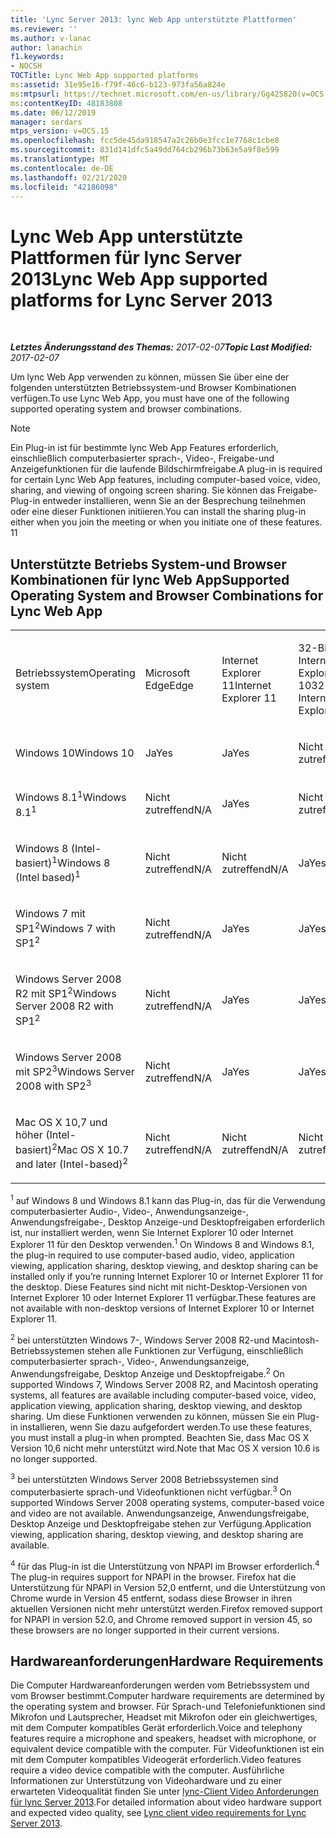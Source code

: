 ```yaml
---
title: 'Lync Server 2013: lync Web App unterstützte Plattformen'
ms.reviewer: ''
ms.author: v-lanac
author: lanachin
f1.keywords:
- NOCSH
TOCTitle: Lync Web App supported platforms
ms:assetid: 31e95e16-f79f-46c6-b123-973fa56a824e
ms:mtpsurl: https://technet.microsoft.com/en-us/library/Gg425820(v=OCS.15)
ms:contentKeyID: 48183808
ms.date: 06/12/2019
manager: serdars
mtps_version: v=OCS.15
ms.openlocfilehash: fcc5de45da918547a2c26b0e3fcc1e7768c1cbe8
ms.sourcegitcommit: 831d141dfc5a49dd764cb296b73b63e5a9f8e599
ms.translationtype: MT
ms.contentlocale: de-DE
ms.lasthandoff: 02/21/2020
ms.locfileid: "42186098"
---
```

<div data-xmlns="http://www.w3.org/1999/xhtml">

<div class="topic" data-xmlns="http://www.w3.org/1999/xhtml" data-msxsl="urn:schemas-microsoft-com:xslt" data-cs="https://msdn.microsoft.com/">

<div data-asp="https://msdn2.microsoft.com/asp">

# <a name="lync-web-app-supported-platforms-for-lync-server-2013"></a><span data-ttu-id="1bbee-102">Lync Web App unterstützte Plattformen für lync Server 2013</span><span class="sxs-lookup"><span data-stu-id="1bbee-102">Lync Web App supported platforms for Lync Server 2013</span></span>

</div>

<div id="mainSection">

<div id="mainBody">

<span> </span>

<span data-ttu-id="1bbee-103">_**Letztes Änderungsstand des Themas:** 2017-02-07_</span><span class="sxs-lookup"><span data-stu-id="1bbee-103">_**Topic Last Modified:** 2017-02-07_</span></span>

<span data-ttu-id="1bbee-104">Um lync Web App verwenden zu können, müssen Sie über eine der folgenden unterstützten Betriebssystem-und Browser Kombinationen verfügen.</span><span class="sxs-lookup"><span data-stu-id="1bbee-104">To use Lync Web App, you must have one of the following supported operating system and browser combinations.</span></span>

<div>


> [!NOTE]  
> <span data-ttu-id="1bbee-105">Ein Plug-in ist für bestimmte lync Web App Features erforderlich, einschließlich computerbasierter sprach-, Video-, Freigabe-und Anzeigefunktionen für die laufende Bildschirmfreigabe.</span><span class="sxs-lookup"><span data-stu-id="1bbee-105">A plug-in is required for certain Lync Web App features, including computer-based voice, video, sharing, and viewing of ongoing screen sharing.</span></span> <span data-ttu-id="1bbee-106">Sie können das Freigabe-Plug-in entweder installieren, wenn Sie an der Besprechung teilnehmen oder eine dieser Funktionen initiieren.</span><span class="sxs-lookup"><span data-stu-id="1bbee-106">You can install the sharing plug-in either when you join the meeting or when you initiate one of these features.</span></span> <span data-ttu-id="1bbee-107">1</span><span class="sxs-lookup"><span data-stu-id="1bbee-107">1</span></span><BR>



</div>

<div>

## <a name="supported-operating-system-and-browser-combinations-for-lync-web-app"></a><span data-ttu-id="1bbee-108">Unterstützte Betriebs System-und Browser Kombinationen für lync Web App</span><span class="sxs-lookup"><span data-stu-id="1bbee-108">Supported Operating System and Browser Combinations for Lync Web App</span></span>


<table style="width:100%;">
<colgroup>
<col style="width: 9%" />
<col style="width: 9%" />
<col style="width: 9%" />
<col style="width: 9%" />
<col style="width: 9%" />
<col style="width: 9%" />
<col style="width: 9%" />
<col style="width: 9%" />
<col style="width: 9%" />
<col style="width: 9%" />
<col style="width: 9%" />
</colgroup>
<tbody>
<tr class="odd">
<td><p><span data-ttu-id="1bbee-109">Betriebssystem</span><span class="sxs-lookup"><span data-stu-id="1bbee-109">Operating system</span></span></p></td>
<td><p><span data-ttu-id="1bbee-110">Microsoft Edge</span><span class="sxs-lookup"><span data-stu-id="1bbee-110">Edge</span></span></p></td>
<td><p><span data-ttu-id="1bbee-111">Internet Explorer 11</span><span class="sxs-lookup"><span data-stu-id="1bbee-111">Internet Explorer 11</span></span></p></td>
<td><p><span data-ttu-id="1bbee-112">32-Bit-Internet Explorer 10</span><span class="sxs-lookup"><span data-stu-id="1bbee-112">32-bit Internet Explorer 10</span></span></p></td>
<td><p><span data-ttu-id="1bbee-113">64-Bit-Internet Explorer 10</span><span class="sxs-lookup"><span data-stu-id="1bbee-113">64-bit Internet Explorer 10</span></span></p></td>
<td><p><span data-ttu-id="1bbee-114">32-Bit-Internet Explorer 9</span><span class="sxs-lookup"><span data-stu-id="1bbee-114">32-bit Internet Explorer 9</span></span></p></td>
<td><p><span data-ttu-id="1bbee-115">64-Bit-Internet Explorer 9</span><span class="sxs-lookup"><span data-stu-id="1bbee-115">64-bit Internet Explorer 9</span></span></p></td>
<td><p><span data-ttu-id="1bbee-116">Firefox 32-Bit<sup>4</sup></span><span class="sxs-lookup"><span data-stu-id="1bbee-116">Firefox 32-bit<sup>4</sup></span></span></p></td>
<td><p><span data-ttu-id="1bbee-117">Firefox 64-Bit<sup>4</sup></span><span class="sxs-lookup"><span data-stu-id="1bbee-117">Firefox 64-bit<sup>4</sup></span></span></p></td>
<td><p><span data-ttu-id="1bbee-118">Safari</span><span class="sxs-lookup"><span data-stu-id="1bbee-118">Safari</span></span></p></td>
<td><p><span data-ttu-id="1bbee-119">Chrome<sup>4</sup></span><span class="sxs-lookup"><span data-stu-id="1bbee-119">Chrome<sup>4</sup></span></span></p></td>
</tr>
<tr class="even">
<td><p><span data-ttu-id="1bbee-120">Windows 10</span><span class="sxs-lookup"><span data-stu-id="1bbee-120">Windows 10</span></span></p></td>
<td><p><span data-ttu-id="1bbee-121">Ja</span><span class="sxs-lookup"><span data-stu-id="1bbee-121">Yes</span></span></p></td>
<td><p><span data-ttu-id="1bbee-122">Ja</span><span class="sxs-lookup"><span data-stu-id="1bbee-122">Yes</span></span></p></td>
<td><p><span data-ttu-id="1bbee-123">Nicht zutreffend</span><span class="sxs-lookup"><span data-stu-id="1bbee-123">N/A</span></span></p></td>
<td><p><span data-ttu-id="1bbee-124">Nicht zutreffend</span><span class="sxs-lookup"><span data-stu-id="1bbee-124">N/A</span></span></p></td>
<td><p><span data-ttu-id="1bbee-125">Nicht zutreffend</span><span class="sxs-lookup"><span data-stu-id="1bbee-125">N/A</span></span></p></td>
<td><p><span data-ttu-id="1bbee-126">Nicht zutreffend</span><span class="sxs-lookup"><span data-stu-id="1bbee-126">N/A</span></span></p></td>
<td><p><span data-ttu-id="1bbee-127">Nein</span><span class="sxs-lookup"><span data-stu-id="1bbee-127">No</span></span></p></td>
<td><p><span data-ttu-id="1bbee-128">Nein</span><span class="sxs-lookup"><span data-stu-id="1bbee-128">No</span></span></p></td>
<td><p><span data-ttu-id="1bbee-129">Nicht zutreffend</span><span class="sxs-lookup"><span data-stu-id="1bbee-129">N/A</span></span></p></td>
<td><p><span data-ttu-id="1bbee-130">Nein</span><span class="sxs-lookup"><span data-stu-id="1bbee-130">No</span></span></p></td>
</tr>
<tr class="odd">
<td><p><span data-ttu-id="1bbee-131">Windows 8.1<sup>1</sup></span><span class="sxs-lookup"><span data-stu-id="1bbee-131">Windows 8.1<sup>1</sup></span></span></p></td>
<td><p><span data-ttu-id="1bbee-132">Nicht zutreffend</span><span class="sxs-lookup"><span data-stu-id="1bbee-132">N/A</span></span></p></td>
<td><p><span data-ttu-id="1bbee-133">Ja</span><span class="sxs-lookup"><span data-stu-id="1bbee-133">Yes</span></span></p></td>
<td><p><span data-ttu-id="1bbee-134">Nicht zutreffend</span><span class="sxs-lookup"><span data-stu-id="1bbee-134">N/A</span></span></p></td>
<td><p><span data-ttu-id="1bbee-135">Nicht zutreffend</span><span class="sxs-lookup"><span data-stu-id="1bbee-135">N/A</span></span></p></td>
<td><p><span data-ttu-id="1bbee-136">Nicht zutreffend</span><span class="sxs-lookup"><span data-stu-id="1bbee-136">N/A</span></span></p></td>
<td><p><span data-ttu-id="1bbee-137">Nicht zutreffend</span><span class="sxs-lookup"><span data-stu-id="1bbee-137">N/A</span></span></p></td>
<td><p><span data-ttu-id="1bbee-138">Nein</span><span class="sxs-lookup"><span data-stu-id="1bbee-138">No</span></span></p></td>
<td><p><span data-ttu-id="1bbee-139">Nein</span><span class="sxs-lookup"><span data-stu-id="1bbee-139">No</span></span></p></td>
<td><p><span data-ttu-id="1bbee-140">Nicht zutreffend</span><span class="sxs-lookup"><span data-stu-id="1bbee-140">N/A</span></span></p></td>
<td><p><span data-ttu-id="1bbee-141">Nein</span><span class="sxs-lookup"><span data-stu-id="1bbee-141">No</span></span></p></td>
</tr>
<tr class="even">
<td><p><span data-ttu-id="1bbee-142">Windows 8 (Intel-basiert)<sup>1</sup></span><span class="sxs-lookup"><span data-stu-id="1bbee-142">Windows 8 (Intel based)<sup>1</sup></span></span></p></td>
<td><p><span data-ttu-id="1bbee-143">Nicht zutreffend</span><span class="sxs-lookup"><span data-stu-id="1bbee-143">N/A</span></span></p></td>
<td><p><span data-ttu-id="1bbee-144">Nicht zutreffend</span><span class="sxs-lookup"><span data-stu-id="1bbee-144">N/A</span></span></p></td>
<td><p><span data-ttu-id="1bbee-145">Ja</span><span class="sxs-lookup"><span data-stu-id="1bbee-145">Yes</span></span></p></td>
<td><p><span data-ttu-id="1bbee-146">Ja</span><span class="sxs-lookup"><span data-stu-id="1bbee-146">Yes</span></span></p></td>
<td><p><span data-ttu-id="1bbee-147">Nicht zutreffend</span><span class="sxs-lookup"><span data-stu-id="1bbee-147">N/A</span></span></p></td>
<td><p><span data-ttu-id="1bbee-148">Nicht zutreffend</span><span class="sxs-lookup"><span data-stu-id="1bbee-148">N/A</span></span></p></td>
<td><p><span data-ttu-id="1bbee-149">Nein</span><span class="sxs-lookup"><span data-stu-id="1bbee-149">No</span></span></p></td>
<td><p><span data-ttu-id="1bbee-150">Nein</span><span class="sxs-lookup"><span data-stu-id="1bbee-150">No</span></span></p></td>
<td><p><span data-ttu-id="1bbee-151">Nicht zutreffend</span><span class="sxs-lookup"><span data-stu-id="1bbee-151">N/A</span></span></p></td>
<td><p><span data-ttu-id="1bbee-152">Nein</span><span class="sxs-lookup"><span data-stu-id="1bbee-152">No</span></span></p></td>
</tr>
<tr class="odd">
<td><p><span data-ttu-id="1bbee-153">Windows 7 mit SP1<sup>2</sup></span><span class="sxs-lookup"><span data-stu-id="1bbee-153">Windows 7 with SP1<sup>2</sup></span></span></p></td>
<td><p><span data-ttu-id="1bbee-154">Nicht zutreffend</span><span class="sxs-lookup"><span data-stu-id="1bbee-154">N/A</span></span></p></td>
<td><p><span data-ttu-id="1bbee-155">Ja</span><span class="sxs-lookup"><span data-stu-id="1bbee-155">Yes</span></span></p></td>
<td><p><span data-ttu-id="1bbee-156">Ja</span><span class="sxs-lookup"><span data-stu-id="1bbee-156">Yes</span></span></p></td>
<td><p><span data-ttu-id="1bbee-157">Ja</span><span class="sxs-lookup"><span data-stu-id="1bbee-157">Yes</span></span></p></td>
<td><p><span data-ttu-id="1bbee-158">Ja</span><span class="sxs-lookup"><span data-stu-id="1bbee-158">Yes</span></span></p></td>
<td><p><span data-ttu-id="1bbee-159">Ja</span><span class="sxs-lookup"><span data-stu-id="1bbee-159">Yes</span></span></p></td>
<td><p><span data-ttu-id="1bbee-160">Nein</span><span class="sxs-lookup"><span data-stu-id="1bbee-160">No</span></span></p></td>
<td><p><span data-ttu-id="1bbee-161">Nein</span><span class="sxs-lookup"><span data-stu-id="1bbee-161">No</span></span></p></td>
<td><p><span data-ttu-id="1bbee-162">Nicht zutreffend</span><span class="sxs-lookup"><span data-stu-id="1bbee-162">N/A</span></span></p></td>
<td><p><span data-ttu-id="1bbee-163">Nein</span><span class="sxs-lookup"><span data-stu-id="1bbee-163">No</span></span></p></td>
</tr>
<tr class="even">
<td><p><span data-ttu-id="1bbee-164">Windows Server 2008 R2 mit SP1<sup>2</sup></span><span class="sxs-lookup"><span data-stu-id="1bbee-164">Windows Server 2008 R2 with SP1<sup>2</sup></span></span></p></td>
<td><p><span data-ttu-id="1bbee-165">Nicht zutreffend</span><span class="sxs-lookup"><span data-stu-id="1bbee-165">N/A</span></span></p></td>
<td><p><span data-ttu-id="1bbee-166">Ja</span><span class="sxs-lookup"><span data-stu-id="1bbee-166">Yes</span></span></p></td>
<td><p><span data-ttu-id="1bbee-167">Ja</span><span class="sxs-lookup"><span data-stu-id="1bbee-167">Yes</span></span></p></td>
<td><p><span data-ttu-id="1bbee-168">Ja</span><span class="sxs-lookup"><span data-stu-id="1bbee-168">Yes</span></span></p></td>
<td><p><span data-ttu-id="1bbee-169">Ja</span><span class="sxs-lookup"><span data-stu-id="1bbee-169">Yes</span></span></p></td>
<td><p><span data-ttu-id="1bbee-170">Ja</span><span class="sxs-lookup"><span data-stu-id="1bbee-170">Yes</span></span></p></td>
<td><p><span data-ttu-id="1bbee-171">Nein</span><span class="sxs-lookup"><span data-stu-id="1bbee-171">No</span></span></p></td>
<td><p><span data-ttu-id="1bbee-172">Nein</span><span class="sxs-lookup"><span data-stu-id="1bbee-172">No</span></span></p></td>
<td><p><span data-ttu-id="1bbee-173">Nicht zutreffend</span><span class="sxs-lookup"><span data-stu-id="1bbee-173">N/A</span></span></p></td>
<td><p><span data-ttu-id="1bbee-174">Nein</span><span class="sxs-lookup"><span data-stu-id="1bbee-174">No</span></span></p></td>
</tr>
<tr class="odd">
<td><p><span data-ttu-id="1bbee-175">Windows Server 2008 mit SP2<sup>3</sup></span><span class="sxs-lookup"><span data-stu-id="1bbee-175">Windows Server 2008 with SP2<sup>3</sup></span></span></p></td>
<td><p><span data-ttu-id="1bbee-176">Nicht zutreffend</span><span class="sxs-lookup"><span data-stu-id="1bbee-176">N/A</span></span></p></td>
<td><p><span data-ttu-id="1bbee-177">Ja</span><span class="sxs-lookup"><span data-stu-id="1bbee-177">Yes</span></span></p></td>
<td><p><span data-ttu-id="1bbee-178">Ja</span><span class="sxs-lookup"><span data-stu-id="1bbee-178">Yes</span></span></p></td>
<td><p><span data-ttu-id="1bbee-179">Nein</span><span class="sxs-lookup"><span data-stu-id="1bbee-179">No</span></span></p></td>
<td><p><span data-ttu-id="1bbee-180">Ja</span><span class="sxs-lookup"><span data-stu-id="1bbee-180">Yes</span></span></p></td>
<td><p><span data-ttu-id="1bbee-181">Nein</span><span class="sxs-lookup"><span data-stu-id="1bbee-181">No</span></span></p></td>
<td><p><span data-ttu-id="1bbee-182">Nein</span><span class="sxs-lookup"><span data-stu-id="1bbee-182">No</span></span></p></td>
<td><p><span data-ttu-id="1bbee-183">Nein</span><span class="sxs-lookup"><span data-stu-id="1bbee-183">No</span></span></p></td>
<td><p><span data-ttu-id="1bbee-184">Nicht zutreffend</span><span class="sxs-lookup"><span data-stu-id="1bbee-184">N/A</span></span></p></td>
<td><p><span data-ttu-id="1bbee-185">Nein</span><span class="sxs-lookup"><span data-stu-id="1bbee-185">No</span></span></p></td>
</tr>
<tr class="even">
<td><p><span data-ttu-id="1bbee-186">Mac OS X 10,7 und höher (Intel-basiert)<sup>2</sup></span><span class="sxs-lookup"><span data-stu-id="1bbee-186">Mac OS X 10.7 and later (Intel-based)<sup>2</sup></span></span></p></td>
<td><p><span data-ttu-id="1bbee-187">Nicht zutreffend</span><span class="sxs-lookup"><span data-stu-id="1bbee-187">N/A</span></span></p></td>
<td><p><span data-ttu-id="1bbee-188">Nicht zutreffend</span><span class="sxs-lookup"><span data-stu-id="1bbee-188">N/A</span></span></p></td>
<td><p><span data-ttu-id="1bbee-189">Nicht zutreffend</span><span class="sxs-lookup"><span data-stu-id="1bbee-189">N/A</span></span></p></td>
<td><p><span data-ttu-id="1bbee-190">Nicht zutreffend</span><span class="sxs-lookup"><span data-stu-id="1bbee-190">N/A</span></span></p></td>
<td><p><span data-ttu-id="1bbee-191">Nicht zutreffend</span><span class="sxs-lookup"><span data-stu-id="1bbee-191">N/A</span></span></p></td>
<td><p><span data-ttu-id="1bbee-192">Nicht zutreffend</span><span class="sxs-lookup"><span data-stu-id="1bbee-192">N/A</span></span></p></td>
<td><p><span data-ttu-id="1bbee-193">Nein</span><span class="sxs-lookup"><span data-stu-id="1bbee-193">No</span></span></p></td>
<td><p><span data-ttu-id="1bbee-194">Nein</span><span class="sxs-lookup"><span data-stu-id="1bbee-194">No</span></span></p></td>
<td><p><span data-ttu-id="1bbee-195">Ja</span><span class="sxs-lookup"><span data-stu-id="1bbee-195">Yes</span></span></p></td>
<td><p><span data-ttu-id="1bbee-196">Nein</span><span class="sxs-lookup"><span data-stu-id="1bbee-196">No</span></span></p></td>
</tr>
</tbody>
</table>


<span data-ttu-id="1bbee-197"><sup>1</sup> auf Windows 8 und Windows 8.1 kann das Plug-in, das für die Verwendung computerbasierter Audio-, Video-, Anwendungsanzeige-, Anwendungsfreigabe-, Desktop Anzeige-und Desktopfreigaben erforderlich ist, nur installiert werden, wenn Sie Internet Explorer 10 oder Internet Explorer 11 für den Desktop verwenden.</span><span class="sxs-lookup"><span data-stu-id="1bbee-197"><sup>1</sup> On Windows 8 and Windows 8.1, the plug-in required to use computer-based audio, video, application viewing, application sharing, desktop viewing, and desktop sharing can be installed only if you’re running Internet Explorer 10 or Internet Explorer 11 for the desktop.</span></span> <span data-ttu-id="1bbee-198">Diese Features sind nicht mit nicht-Desktop-Versionen von Internet Explorer 10 oder Internet Explorer 11 verfügbar.</span><span class="sxs-lookup"><span data-stu-id="1bbee-198">These features are not available with non-desktop versions of Internet Explorer 10 or Internet Explorer 11.</span></span>

<span data-ttu-id="1bbee-199"><sup>2</sup> bei unterstützten Windows 7-, Windows Server 2008 R2-und Macintosh-Betriebssystemen stehen alle Funktionen zur Verfügung, einschließlich computerbasierter sprach-, Video-, Anwendungsanzeige, Anwendungsfreigabe, Desktop Anzeige und Desktopfreigabe.</span><span class="sxs-lookup"><span data-stu-id="1bbee-199"><sup>2</sup> On supported Windows 7, Windows Server 2008 R2, and Macintosh operating systems, all features are available including computer-based voice, video, application viewing, application sharing, desktop viewing, and desktop sharing.</span></span> <span data-ttu-id="1bbee-200">Um diese Funktionen verwenden zu können, müssen Sie ein Plug-in installieren, wenn Sie dazu aufgefordert werden.</span><span class="sxs-lookup"><span data-stu-id="1bbee-200">To use these features, you must install a plug-in when prompted.</span></span> <span data-ttu-id="1bbee-201">Beachten Sie, dass Mac OS X Version 10,6 nicht mehr unterstützt wird.</span><span class="sxs-lookup"><span data-stu-id="1bbee-201">Note that Mac OS X version 10.6 is no longer supported.</span></span>

<span data-ttu-id="1bbee-202"><sup>3</sup> bei unterstützten Windows Server 2008 Betriebssystemen sind computerbasierte sprach-und Videofunktionen nicht verfügbar.</span><span class="sxs-lookup"><span data-stu-id="1bbee-202"><sup>3</sup> On supported Windows Server 2008 operating systems, computer-based voice and video are not available.</span></span> <span data-ttu-id="1bbee-203">Anwendungsanzeige, Anwendungsfreigabe, Desktop Anzeige und Desktopfreigabe stehen zur Verfügung.</span><span class="sxs-lookup"><span data-stu-id="1bbee-203">Application viewing, application sharing, desktop viewing, and desktop sharing are available.</span></span>

<span data-ttu-id="1bbee-204"><sup>4</sup> für das Plug-in ist die Unterstützung von NPAPI im Browser erforderlich.</span><span class="sxs-lookup"><span data-stu-id="1bbee-204"><sup>4</sup>  The plug-in requires support for NPAPI in the browser.</span></span> <span data-ttu-id="1bbee-205">Firefox hat die Unterstützung für NPAPI in Version 52,0 entfernt, und die Unterstützung von Chrome wurde in Version 45 entfernt, sodass diese Browser in ihren aktuellen Versionen nicht mehr unterstützt werden.</span><span class="sxs-lookup"><span data-stu-id="1bbee-205">Firefox removed support for NPAPI in version 52.0, and Chrome removed support in version 45, so these browsers are no longer supported in their current versions.</span></span>

</div>

<div>

## <a name="hardware-requirements"></a><span data-ttu-id="1bbee-206">Hardwareanforderungen</span><span class="sxs-lookup"><span data-stu-id="1bbee-206">Hardware Requirements</span></span>

<span data-ttu-id="1bbee-207">Die Computer Hardwareanforderungen werden vom Betriebssystem und vom Browser bestimmt.</span><span class="sxs-lookup"><span data-stu-id="1bbee-207">Computer hardware requirements are determined by the operating system and browser.</span></span> <span data-ttu-id="1bbee-208">Für Sprach-und Telefoniefunktionen sind Mikrofon und Lautsprecher, Headset mit Mikrofon oder ein gleichwertiges, mit dem Computer kompatibles Gerät erforderlich.</span><span class="sxs-lookup"><span data-stu-id="1bbee-208">Voice and telephony features require a microphone and speakers, headset with microphone, or equivalent device compatible with the computer.</span></span> <span data-ttu-id="1bbee-209">Für Videofunktionen ist ein mit dem Computer kompatibles Videogerät erforderlich.</span><span class="sxs-lookup"><span data-stu-id="1bbee-209">Video features require a video device compatible with the computer.</span></span> <span data-ttu-id="1bbee-210">Ausführliche Informationen zur Unterstützung von Videohardware und zu einer erwarteten Videoqualität finden Sie unter [lync-Client Video Anforderungen für lync Server 2013](lync-server-2013-lync-client-video-requirements.md).</span><span class="sxs-lookup"><span data-stu-id="1bbee-210">For detailed information about video hardware support and expected video quality, see [Lync client video requirements for Lync Server 2013](lync-server-2013-lync-client-video-requirements.md).</span></span>

</div>

</div>

<span> </span>

</div>

</div>

</div>


